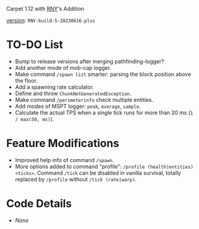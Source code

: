 Carpet 1.12 with [RNY](https://github.com/Rainyaphthyl)'s Addition

[version](src/carpet/CarpetSettings.java): `RNY-build-5-20230616-plus`

# TO-DO List

- Bump to release versions after merging pathfinding-logger?
- Add another mode of mob-cap logger.
- Make command `/spawn list` smarter: parsing the block position above the floor.
- Add a spawning rate calculator.
- Define and throw `ChunkNotGeneratedException`.
- Make command `/perimeterinfo` check multiple entities.
- Add modes of MSPT logger: `peak`, `average`, `sample`.
- Calculate the actual TPS when a single tick runs for more than 20 ms (`1 / max(50, ms)`).

# Feature Modifications

- Improved help info of command `/spawn`.
- More options added to command "profile": `/profile (health|entities) <ticks>`. Command `/tick` can be disabled in vanilla survival, totally replaced by `/profile` without `/tick (rate|warp)`.

# Code Details

- *None*
